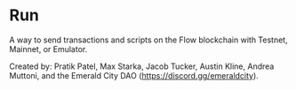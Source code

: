 # Run

A way to send transactions and scripts on the Flow blockchain with Testnet, Mainnet, or Emulator.

Created by: Pratik Patel, Max Starka, Jacob Tucker, Austin Kline, Andrea Muttoni, and the Emerald City DAO (https://discord.gg/emeraldcity).